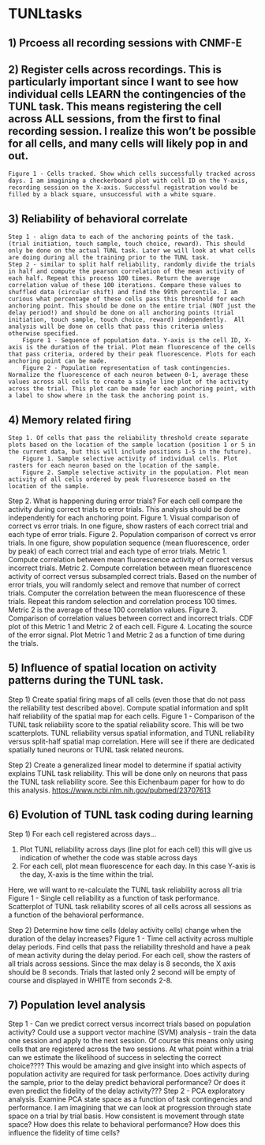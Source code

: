 # TUNLtasks

## 1) Prcoess all recording sessions with CNMF-E
## 2)	Register cells across recordings. This is particularly important since I want to see how individual cells LEARN the contingencies of the TUNL task. This means registering the cell across ALL sessions, from the first to final recording session. I realize this won’t be possible for all cells, and many cells will likely pop in and out.
	Figure 1 - Cells tracked. Show which cells successfully tracked across days. I am imagining a checkerboard plot with cell ID on the Y-axis, recording session on the X-axis. Successful registration would be filled by a black square, unsuccessful with a white square. 
	
## 3) Reliability of behavioral correlate
	Step 1 - align data to each of the anchoring points of the task. (trial initiation, touch sample, touch choice, reward). This should only be done on the actual TUNL task. Later we will look at what cells are doing during all the training prior to the TUNL task. 
	Step 2 - similar to split half reliability, randomly divide the trials in half and compute the pearson correlation of the mean activity of each half. Repeat this process 100 times. Return the average correlation value of these 100 iterations. Compare these values to shuffled data (circular shift) and find the 99th percentile. I am curious what percentage of these cells pass this threshold for each anchoring point. This should be done on the entire trial (NOT just the delay period!) and should be done on all anchoring points (trial initiation, touch sample, touch choice, reward) independently.  All analysis will be done on cells that pass this criteria unless otherwise specified. 
		Figure 1 - Sequence of population data. Y-axis is the cell ID, X-axis is the duration of the trial. Plot mean fluorescence of the cells that pass criteria, ordered by their peak fluorescence. Plots for each anchoring point can be made. 
		Figure 2 - Population representation of task contingencies. Normalize the fluorescence of each neuron between 0-1, average these values across all cells to create a single line plot of the activity across the trial. This plot can be made for each anchoring point, with a label to show where in the task the anchoring point is. 

## 4) Memory related firing
	Step 1. Of cells that pass the reliability threshold create separate plots based on the location of the sample location (position 1 or 5 in the current data, but this will include positions 1-5 in the future). 
		Figure 1. Sample selective activity of individual cells. Plot rasters for each neuron based on the location of the sample. 
		Figure 2. Sample selective activity in the population. Plot mean activity of all cells ordered by peak fluorescence based on the location of the sample. 

Step 2. What is happening during error trials? For each cell compare the activity during correct trials to error trials. This analysis should be done independently for each anchoring point. 
	Figure 1. Visual comparison of correct vs error trials. In one figure, show rasters of each correct trial and each type of error trials. 
	Figure 2. Population comparison of correct vs error trials. In one figure, show population sequence (mean fluorescence, order by peak) of each correct trial and each type of error trials. 
	Metric 1. Compute correlation between mean fluorescence activity of correct versus incorrect trials. 
	Metric 2. Compute correlation between mean fluorescence activity of correct versus subsampled correct trials. Based on the number of error trials, you will randomly select and remove that number of correct trials. Computer the correlation between the mean fluorescence of these trials. Repeat this random selection and correlation process 100 times. Metric 2 is the average of these 100 correlation values. 
	Figure 3. Comparison of correlation values between correct and incorrect trials. CDF plot of this Metric 1 and Metric 2 of each cell. 
	Figure 4. Locating the source of the error signal. Plot Metric 1 and Metric 2 as a function of time during the trials. 

	
## 5) Influence of spatial location on activity patterns during the TUNL task. 
Step 1) Create spatial firing maps of all cells (even those that do not pass the reliability test described above). Compute spatial information and split half reliability of the spatial map for each cells. 
Figure 1 - Comparison of the TUNL task reliability score to the spatial reliability score. This will be two scatterplots. TUNL reliability versus spatial information, and TUNL reliability versus split-half spatial map correlation. Here will see if there are dedicated spatially tuned neurons or TUNL task related neurons.

Step 2) Create a generalized linear model to determine if spatial activity explains TUNL task reliability. This will be done only on neurons that pass the TUNL task reliability score. See this Eichenbaum paper for how to do this analysis. https://www.ncbi.nlm.nih.gov/pubmed/23707613


## 6) Evolution of TUNL task coding during learning 
Step 1) For each cell registered across days…
1)	Plot TUNL reliability across days (line plot for each cell) this will give us indication of whether the code was stable across days 
2)	For each cell, plot mean fluorescence for each day. In this case Y-axis is the day, X-axis is the time within the trial.

Here, we will want to re-calculate the TUNL task reliability across all tria
Figure 1 - Single cell reliability as a function of task performance. Scatterplot of TUNL task reliability scores of all cells across all sessions as a function of the behavioral performance. 

Step 2) Determine how time cells (delay activity cells) change when the duration of the delay increases?
Figure 1 - Time cell activity across multiple delay periods. Find cells that pass the reliability threshold and have a peak of mean activity during the delay period. For each cell, show the rasters of all trials across sessions. Since the max delay is 8 seconds, the X axis should be 8 seconds. Trials that lasted only 2 second will be empty of course and displayed in WHITE from seconds 2-8. 


## 7) Population level analysis
Step 1 - Can we predict correct versus incorrect trials based on population activity? Could use a support vector machine (SVM) analysis - train the data one session and apply to the next session. Of course this means only using cells that are registered across the two sessions. At what point within a trial can we estimate the likelihood of success in selecting the correct choice???? This would be amazing and give insight into which aspects of population activity are required for task performance. Does activity during the sample, prior to the delay predict behavioral performance? Or does it even predict the fidelity of the delay activity???
Step 2 - PCA exploratory analysis. Examine PCA state space as a function of task contingencies and performance. I am imagining that we can look at progression through state space on a trial by trial basis. How consistent is movement through state space? How does this relate to behavioral performance? How does this influence the fidelity of time cells? 





